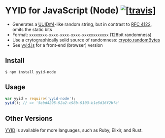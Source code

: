 # YYID for JavaScript (Node) [![[travis]](https://travis-ci.org/janlelis/yyid-node.js.svg)](https://travis-ci.org/janlelis/yyid-node.js)

- Generates a [UUID#4](https://en.wikipedia.org/wiki/Universally_unique_identifier#Version_4_.28random.29)-like random string, but in contrast to [RFC 4122](https://tools.ietf.org/rfc/rfc4122.txt), omits the static bits
- Format: `xxxxxxxx-xxxx-xxxx-xxxx-xxxxxxxxxxxx` (128bit randomness)
- Use a crytographically solid source of randomness: [crypto.randomBytes](http://nodejs.org/api/crypto.html#crypto_crypto_randombytes_size_callback)
- See [yyid.js](https://github.com/janlelis/yyid.js) for a front-end (browser) version

## Install

```
$ npm install yyid-node
```

## Usage

```javascript
var yyid = require('yyid-node');
yyid(); // => '5ebd4295-92a2-c98b-9103-b1e5d16f2bfa'
```

## Other Versions

[YYID](https://github.com/micromodules/yyid) is available for more languages, such as Ruby, Elixir, and Rust.
